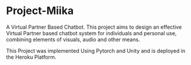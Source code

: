 # Project-Miika

A Virtual Partner Based Chatbot. This project aims to design an effective Virtual Partner based chatbot system for individuals and 
personal use, combining elements of visuals, audio and other means.

This Project was implemented Using Pytorch and Unity and is deployed in the Heroku Platform.
